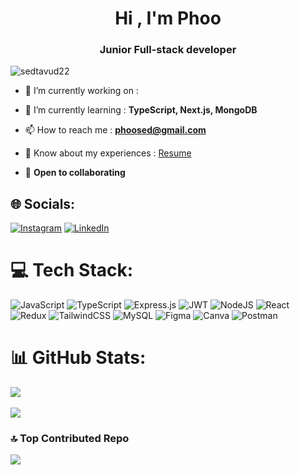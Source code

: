 <h1 align="center">Hi , I'm Phoo </h1>
<h3 align="center">Junior Full-stack developer</h3>

<p align="left"> <img src="https://komarev.com/ghpvc/?username=sedtavud22&label=Profile%20views&color=0e75b6&style=flat" alt="sedtavud22" /> </p>

- 🔭 I’m currently working on :
- 🌱 I’m currently learning : **TypeScript, Next.js, MongoDB**

- 📫 How to reach me : **phoosed@gmail.com**

- 📄 Know about my experiences : [Resume](https://drive.google.com/file/d/1QMT-O-DYjpMNiKY2k39Ly_CxuhRRfxrU/view?usp=sharing)

- 🤝 **Open to collaborating**

## 🌐 Socials:
[![Instagram](https://img.shields.io/badge/Instagram-%23E4405F.svg?logo=Instagram&logoColor=white)](https://instagram.com/pphoo.p) [![LinkedIn](https://img.shields.io/badge/LinkedIn-%230077B5.svg?logo=linkedin&logoColor=white)](https://linkedin.com/in/https://www.linkedin.com/in/sedtavud-yongsomboon-275363227) 

# 💻 Tech Stack:
![JavaScript](https://img.shields.io/badge/javascript-%23323330.svg?style=for-the-badge&logo=javascript&logoColor=%23F7DF1E) ![TypeScript](https://img.shields.io/badge/typescript-%23007ACC.svg?style=for-the-badge&logo=typescript&logoColor=white) ![Express.js](https://img.shields.io/badge/express.js-%23404d59.svg?style=for-the-badge&logo=express&logoColor=%2361DAFB) ![JWT](https://img.shields.io/badge/JWT-black?style=for-the-badge&logo=JSON%20web%20tokens) ![NodeJS](https://img.shields.io/badge/node.js-6DA55F?style=for-the-badge&logo=node.js&logoColor=white) ![React](https://img.shields.io/badge/react-%2320232a.svg?style=for-the-badge&logo=react&logoColor=%2361DAFB) ![Redux](https://img.shields.io/badge/redux-%23593d88.svg?style=for-the-badge&logo=redux&logoColor=white) ![TailwindCSS](https://img.shields.io/badge/tailwindcss-0F172A?style=for-the-badge&logo=tailwindcss&logoColor=white) ![MySQL](https://img.shields.io/badge/mysql-%2300000f.svg?style=for-the-badge&logo=mysql&logoColor=white) ![Figma](https://img.shields.io/badge/figma-%23F24E1E.svg?style=for-the-badge&logo=figma&logoColor=white) ![Canva](https://img.shields.io/badge/Canva-%2300C4CC.svg?style=for-the-badge&logo=Canva&logoColor=white) ![Postman](https://img.shields.io/badge/Postman-FF6C37?style=for-the-badge&logo=postman&logoColor=white)
# 📊 GitHub Stats:
![](https://github-readme-streak-stats.herokuapp.com/?user=sedtavud22&theme=nightowl&hide_border=false)
<br/>
<br/>
![](https://github-readme-stats.vercel.app/api/top-langs/?username=sedtavud22&theme=nightowl&hide_border=false&include_all_commits=false&count_private=false&layout=compact)

### 🔝 Top Contributed Repo
![](https://github-contributor-stats.vercel.app/api?username=sedtavud22&limit=5&theme=tokyonight&combine_all_yearly_contributions=true)
